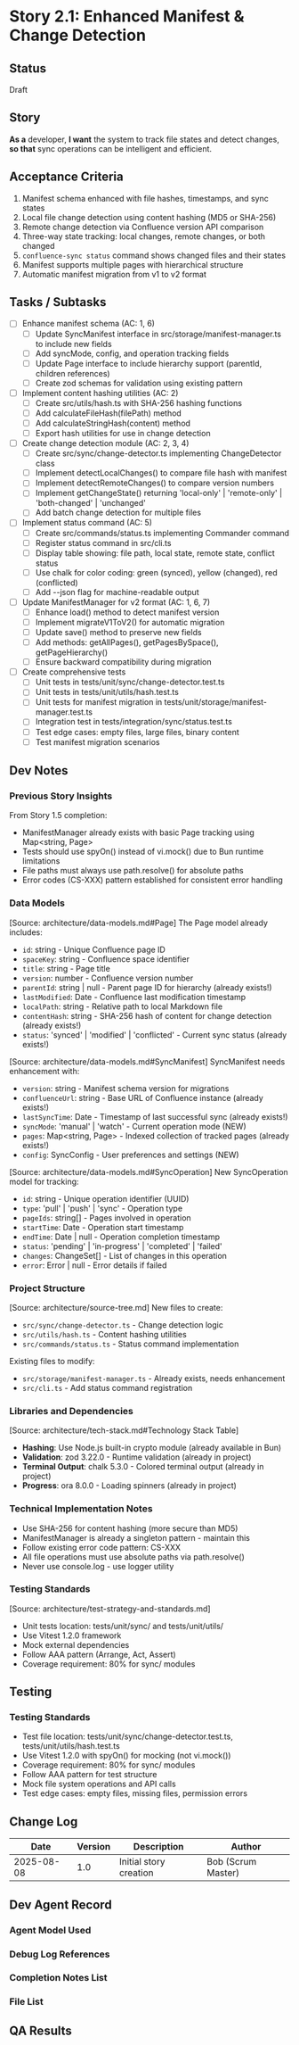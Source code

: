 # Story 2.1: Enhanced Manifest & Change Detection

## Status
Draft

## Story
**As a** developer,
**I want** the system to track file states and detect changes,
**so that** sync operations can be intelligent and efficient.

## Acceptance Criteria
1. Manifest schema enhanced with file hashes, timestamps, and sync states
2. Local file change detection using content hashing (MD5 or SHA-256)
3. Remote change detection via Confluence version API comparison
4. Three-way state tracking: local changes, remote changes, or both changed
5. `confluence-sync status` command shows changed files and their states
6. Manifest supports multiple pages with hierarchical structure
7. Automatic manifest migration from v1 to v2 format

## Tasks / Subtasks
- [ ] Enhance manifest schema (AC: 1, 6)
  - [ ] Update SyncManifest interface in src/storage/manifest-manager.ts to include new fields
  - [ ] Add syncMode, config, and operation tracking fields
  - [ ] Update Page interface to include hierarchy support (parentId, children references)
  - [ ] Create zod schemas for validation using existing pattern
- [ ] Implement content hashing utilities (AC: 2)
  - [ ] Create src/utils/hash.ts with SHA-256 hashing functions
  - [ ] Add calculateFileHash(filePath) method
  - [ ] Add calculateStringHash(content) method
  - [ ] Export hash utilities for use in change detection
- [ ] Create change detection module (AC: 2, 3, 4)
  - [ ] Create src/sync/change-detector.ts implementing ChangeDetector class
  - [ ] Implement detectLocalChanges() to compare file hash with manifest
  - [ ] Implement detectRemoteChanges() to compare version numbers
  - [ ] Implement getChangeState() returning 'local-only' | 'remote-only' | 'both-changed' | 'unchanged'
  - [ ] Add batch change detection for multiple files
- [ ] Implement status command (AC: 5)
  - [ ] Create src/commands/status.ts implementing Commander command
  - [ ] Register status command in src/cli.ts
  - [ ] Display table showing: file path, local state, remote state, conflict status
  - [ ] Use chalk for color coding: green (synced), yellow (changed), red (conflicted)
  - [ ] Add --json flag for machine-readable output
- [ ] Update ManifestManager for v2 format (AC: 1, 6, 7)
  - [ ] Enhance load() method to detect manifest version
  - [ ] Implement migrateV1ToV2() for automatic migration
  - [ ] Update save() method to preserve new fields
  - [ ] Add methods: getAllPages(), getPagesBySpace(), getPageHierarchy()
  - [ ] Ensure backward compatibility during migration
- [ ] Create comprehensive tests
  - [ ] Unit tests in tests/unit/sync/change-detector.test.ts
  - [ ] Unit tests in tests/unit/utils/hash.test.ts
  - [ ] Unit tests for manifest migration in tests/unit/storage/manifest-manager.test.ts
  - [ ] Integration test in tests/integration/sync/status.test.ts
  - [ ] Test edge cases: empty files, large files, binary content
  - [ ] Test manifest migration scenarios

## Dev Notes

### Previous Story Insights
From Story 1.5 completion:
- ManifestManager already exists with basic Page tracking using Map<string, Page>
- Tests should use spyOn() instead of vi.mock() due to Bun runtime limitations
- File paths must always use path.resolve() for absolute paths
- Error codes (CS-XXX) pattern established for consistent error handling

### Data Models
[Source: architecture/data-models.md#Page]
The Page model already includes:
- `id`: string - Unique Confluence page ID
- `spaceKey`: string - Confluence space identifier
- `title`: string - Page title
- `version`: number - Confluence version number
- `parentId`: string | null - Parent page ID for hierarchy (already exists!)
- `lastModified`: Date - Confluence last modification timestamp
- `localPath`: string - Relative path to local Markdown file
- `contentHash`: string - SHA-256 hash of content for change detection (already exists!)
- `status`: 'synced' | 'modified' | 'conflicted' - Current sync status (already exists!)

[Source: architecture/data-models.md#SyncManifest]
SyncManifest needs enhancement with:
- `version`: string - Manifest schema version for migrations
- `confluenceUrl`: string - Base URL of Confluence instance (already exists!)
- `lastSyncTime`: Date - Timestamp of last successful sync (already exists!)
- `syncMode`: 'manual' | 'watch' - Current operation mode (NEW)
- `pages`: Map<string, Page> - Indexed collection of tracked pages (already exists!)
- `config`: SyncConfig - User preferences and settings (NEW)

[Source: architecture/data-models.md#SyncOperation]
New SyncOperation model for tracking:
- `id`: string - Unique operation identifier (UUID)
- `type`: 'pull' | 'push' | 'sync' - Operation type
- `pageIds`: string[] - Pages involved in operation
- `startTime`: Date - Operation start timestamp
- `endTime`: Date | null - Operation completion timestamp
- `status`: 'pending' | 'in-progress' | 'completed' | 'failed'
- `changes`: ChangeSet[] - List of changes in this operation
- `error`: Error | null - Error details if failed

### Project Structure
[Source: architecture/source-tree.md]
New files to create:
- `src/sync/change-detector.ts` - Change detection logic
- `src/utils/hash.ts` - Content hashing utilities
- `src/commands/status.ts` - Status command implementation

Existing files to modify:
- `src/storage/manifest-manager.ts` - Already exists, needs enhancement
- `src/cli.ts` - Add status command registration

### Libraries and Dependencies
[Source: architecture/tech-stack.md#Technology Stack Table]
- **Hashing**: Use Node.js built-in crypto module (already available in Bun)
- **Validation**: zod 3.22.0 - Runtime validation (already in project)
- **Terminal Output**: chalk 5.3.0 - Colored terminal output (already in project)
- **Progress**: ora 8.0.0 - Loading spinners (already in project)

### Technical Implementation Notes
- Use SHA-256 for content hashing (more secure than MD5)
- ManifestManager is already a singleton pattern - maintain this
- Follow existing error code pattern: CS-XXX
- All file operations must use absolute paths via path.resolve()
- Never use console.log - use logger utility

### Testing Standards
[Source: architecture/test-strategy-and-standards.md]
- Unit tests location: tests/unit/sync/ and tests/unit/utils/
- Use Vitest 1.2.0 framework
- Mock external dependencies
- Follow AAA pattern (Arrange, Act, Assert)
- Coverage requirement: 80% for sync/ modules

## Testing

### Testing Standards
- Test file location: tests/unit/sync/change-detector.test.ts, tests/unit/utils/hash.test.ts
- Use Vitest 1.2.0 with spyOn() for mocking (not vi.mock())
- Coverage requirement: 80% for sync/ modules
- Follow AAA pattern for test structure
- Mock file system operations and API calls
- Test edge cases: empty files, missing files, permission errors

## Change Log
| Date | Version | Description | Author |
|------|---------|-------------|--------|
| 2025-08-08 | 1.0 | Initial story creation | Bob (Scrum Master) |

## Dev Agent Record

### Agent Model Used

### Debug Log References

### Completion Notes List

### File List

## QA Results